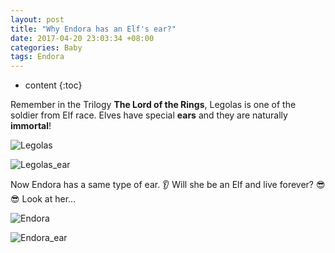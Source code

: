 ```yaml
---
layout: post
title: "Why Endora has an Elf's ear?"
date: 2017-04-20 23:03:34 +08:00
categories: Baby
tags: Endora
---
```


* content
{:toc}

Remember in the Trilogy **The Lord of the Rings**, Legolas is one of the soldier from Elf race. Elves have special **ears** and they are naturally **immortal**!

![Legolas](https://ejres-1253687085.picgz.myqcloud.com/img/endora/Elf_Legolas.jpg)

![Legolas_ear](https://ejres-1253687085.picgz.myqcloud.com/img/endora/legolas_ear.jpg)

Now Endora has a same type of ear. 👂 Will she be an Elf and live forever? 😎😎
Look at her...




![Endora](https://ejres-1253687085.picgz.myqcloud.com/img/endora/mmexport1492659652432.jpg)

![Endora_ear](https://ejres-1253687085.picgz.myqcloud.com/img/endora/endora_ear.jpg)